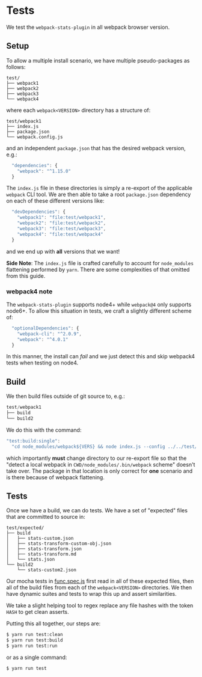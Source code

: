 Tests
=====

We test the `webpack-stats-plugin` in all webpack browser version.

## Setup

To allow a multiple install scenario, we have multiple pseudo-packages as
follows:

```
test/
├── webpack1
├── webpack2
├── webpack3
└── webpack4
```

where each `webpack<VERSION>` directory has a structure of:

```
test/webpack1
├── index.js
├── package.json
└── webpack.config.js
```

and an independent `package.json` that has the desired webpack version, e.g.:

```js
  "dependencies": {
    "webpack": "^1.15.0"
  }
```

The `index.js` file in these directories is simply a re-export of the applicable
`webpack` CLI tool. We are then able to take a root `package.json` dependency on
each of these different versions like:

```js
  "devDependencies": {
    "webpack1": "file:test/webpack1",
    "webpack2": "file:test/webpack2",
    "webpack3": "file:test/webpack3",
    "webpack4": "file:test/webpack4"
  }
```

and we end up with **all** versions that we want!

**Side Note**: The `index.js` file is crafted carefully to account for
`node_modules` flattening performed by `yarn`. There are some complexities of
that omitted from this guide.

### webpack4 note

The `webpack-stats-plugin` supports node4+ while `webpack@4` only supports
node6+. To allow this situation in tests, we craft a slightly different scheme
of:

```js
  "optionalDependencies": {
    "webpack-cli": "^2.0.9",
    "webpack": "^4.0.1"
  }
```

In this manner, the install can _fail_ and we just detect this and skip webpack4
tests when testing on node4.

## Build

We then build files outside of git source to, e.g.:

```js
test/webpack1
├── build
└── build2
```

We do this with the command:

```js
"test:build:single":
  "cd node_modules/webpack${VERS} && node index.js --config ../../test/webpack${VERS}/webpack.config.js",
```

which importantly **must** change directory to our re-export file so that the
"detect a local webpack in `CWD/node_modules/.bin/webpack` scheme" doesn't take
over. The package in that location is only correct for **one** scenario and is
there because of webpack flattening.

## Tests

Once we have a build, we can do tests. We have a set of "expected" files that
are committed to source in:

```
test/expected/
├── build
│   ├── stats-custom.json
│   ├── stats-transform-custom-obj.json
│   ├── stats-transform.json
│   ├── stats-transform.md
│   └── stats.json
└── build2
    └── stats-custom2.json
```

Our mocha tests in [func.spec.js](test/func.spec.js) first read in all of these expected files, then all of the build files from each of the `webpack<VERSION>` directories. We then have dynamic suites and tests to wrap this up and assert similarities.

We take a slight helping tool to regex replace any file hashes with the token `HASH` to get clean asserts.

Putting this all together, our steps are:

```sh
$ yarn run test:clean
$ yarn run test:build
$ yarn run test:run
```

or as a single command:

```sh
$ yarn run test
```
